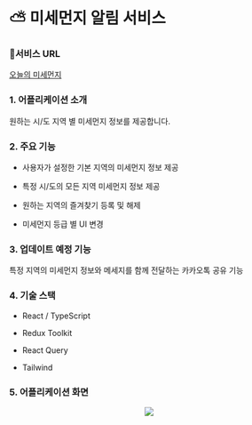 # ⛅ 미세먼지 알림 서비스

### 🎉서비스 URL

[오늘의 미세먼지](https://lemony452.github.io/fine-dust-notification/)

### 1. 어플리케이션 소개

원하는 시/도 지역 별 미세먼지 정보를 제공합니다.

### 2. 주요 기능

- 사용자가 설정한 기본 지역의 미세먼지 정보 제공

- 특정 시/도의 모든 지역 미세먼지 정보 제공

- 원하는 지역의 즐겨찾기 등록 및 해제

- 미세먼지 등급 별 UI 변경

### 3. 업데이트 예정 기능

특정 지역의 미세먼지 정보와 메세지를 함께 전달하는 카카오톡 공유 기능

### 4. 기술 스택

- React / TypeScript

- Redux Toolkit

- React Query

- Tailwind

### 5. 어플리케이션 화면

<p align="center">
<img src="https://github.com/lemony452/fine-dust-notification/assets/109330624/6abdcfcf-19ed-4e3b-9f20-91c2775a1c83.gif" />
</p>

